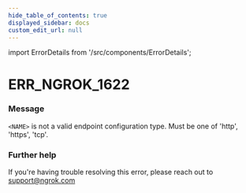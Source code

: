 ```yaml
---
hide_table_of_contents: true
displayed_sidebar: docs
custom_edit_url: null
---
```


import ErrorDetails from '/src/components/ErrorDetails';

# ERR_NGROK_1622

### Message
`<NAME>` is not a valid endpoint configuration type. Must be one of 'http', 'https', 'tcp'.

### Further help
If you're having trouble resolving this error, please reach out to [support@ngrok.com](mailto:support@ngrok.com?subject=Help%20with%20ERR_NGROK_1622)

<ErrorDetails error='err_ngrok_1622' />
